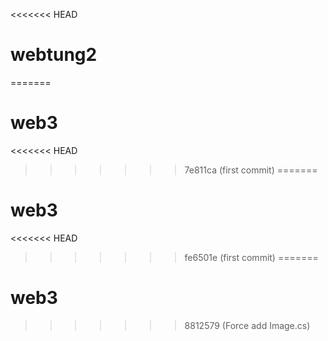 <<<<<<< HEAD
# webtung2
=======
# web3
<<<<<<< HEAD
>>>>>>> 7e811ca (first commit)
=======
# web3
<<<<<<< HEAD
>>>>>>> fe6501e (first commit)
=======
# web3
>>>>>>> 8812579 (Force add Image.cs)

